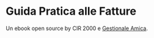 Guida Pratica alle Fatture
==========================

Un ebook open source by CIR 2000 e [Gestionale Amica](http://gestionaleamica.com).
